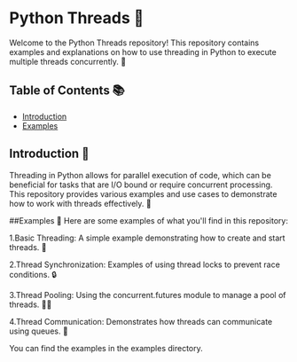 # Python Threads 🧵

Welcome to the Python Threads repository! This repository contains examples and explanations on how to use threading in Python to execute multiple threads concurrently. 🚀

## Table of Contents 📚

- [Introduction](#introduction)
- [Examples](#examples)


## Introduction 📖

Threading in Python allows for parallel execution of code, which can be beneficial for tasks that are I/O bound or require concurrent processing. This repository provides various examples and use cases to demonstrate how to work with threads effectively. 🔄

##Examples 📝
  Here are some examples of what you'll find in this repository:
  
  1.Basic Threading: A simple example demonstrating how to create and start threads. 🧵
  
  2.Thread Synchronization: Examples of using thread locks to prevent race conditions. 🔒
  
  3.Thread Pooling: Using the concurrent.futures module to manage a pool of threads. 🏊‍♂️
  
  4.Thread Communication: Demonstrates how threads can communicate using queues. 💬
  
  You can find the examples in the examples directory.

